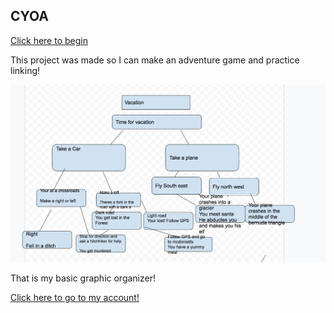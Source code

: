 ## CYOA

[Click here to begin](vacation.md)

This project was made so I can make an adventure game and practice linking!

![image](Amelia.png)


That is my basic graphic organizer!

[Click here to go to my account!](https://github.com/AmeliaS5845)